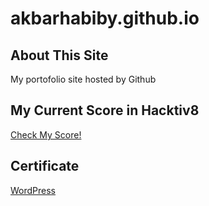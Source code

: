 # akbarhabiby.github.io

## About This Site
My portofolio site hosted by Github

## My Current Score in Hacktiv8
[Check My Score!](https://hacktiv8-phase-calculator.akbarhabiby.repl.run/)

## Certificate
[WordPress](./certificate/MuhammadAkbarHabibyKhalid_WordPress.pdf)